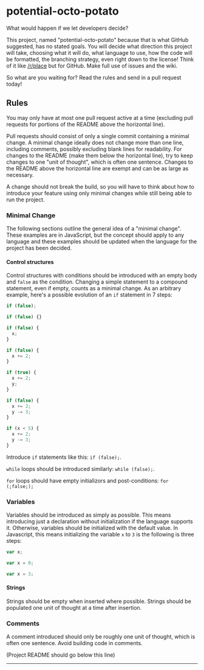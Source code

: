 # potential-octo-potato
What would happen if we let developers decide?

This project, named "potential-octo-potato" because that is what GitHub suggested, has no stated goals. You will decide what direction this project will take, choosing what it will do, what language to use, how the code will be formatted, the branching strategy, even right down to the license! Think of it like [/r/place](https://www.reddit.com/r/place/) but for GitHub. Make full use of issues and the wiki.

So what are you waiting for? Read the rules and send in a pull request today!

## Rules

You may only have at most one pull request active at a time (excluding pull requests for portions of the README above the horizontal line).

Pull requests should consist of only a single commit containing a minimal change. A minimal change ideally does not change more than one line, including comments, possibly excluding blank lines for readability. For changes to the README (make them below the horizontal line), try to keep changes to one "unit of thought", which is often one sentence. Changes to the README above the horizontal line are exempt and can be as large as necessary.

A change should not break the build, so you will have to think about how to introduce your feature using only minimal changes while still being able to run the project.

### Minimal Change

The following sections outline the general idea of a "minimal change". These examples are in JavaScript, but the concept should apply to any language and these examples should be updated when the language for the project has been decided.

#### Control structures

Control structures with conditions should be introduced with an empty body and `false` as the condition. Changing a simple statement to a compound statement, even if empty, counts as a minimal change. As an arbitrary example, here's a possible evolution of an `if` statement in 7 steps:

```javascript
if (false);

if (false) {}

if (false) {
  x;
}

if (false) {
  x += 2;
}

if (true) {
  x += 2;
  y;
}

if (false) {
  x += 2;
  y -= 3;
}

if (x < 5) {
  x += 2;
  y -= 3;
}
```

Introduce `if` statements like this: `if (false);`.

`while` loops should be introduced similarly: `while (false);`.

`for` loops should have empty initializors and post-conditions: `for (;false;);`

### Variables

Variables should be introduced as simply as possible. This means introducing just a declaration without initialization if the language supports it. Otherwise, variables should be initialized with the default value. In Javascript, this means initializing the variable `x` to `3` is the following is three steps:

```javascript
var x;

var x = 0;

var x = 3;
```

#### Strings

Strings should be empty when inserted where possible. Strings should be populated one unit of thought at a time after insertion.

### Comments

A comment introduced should only be roughly one unit of thought, which is often one sentence. Avoid building code in comments.

(Project README should go below this line)
* * *
